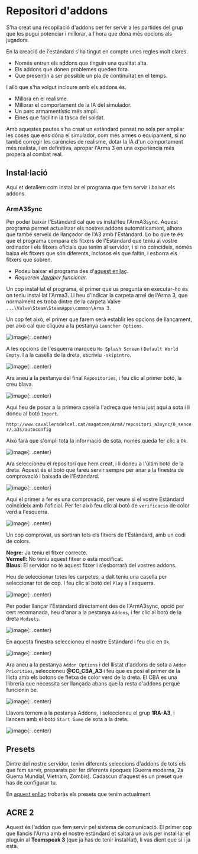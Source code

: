 # Repositori d'addons

S'ha creat una recopilació d'addons per fer servir a les partides del grup que les pugui potenciar i millorar, a l'hora que dóna més opcions als jugadors.

En la creació de l'estàndard s'ha tingut en compte unes regles molt clares.

* Només entren els addons que tinguin una qualitat alta.
* Els addons que donen problemes queden fora.
* Que presentin a ser possible un pla de continuïtat en el temps.

I allò que s'ha volgut incloure amb els addons és.

* Millora en el realisme.
* Millorar el comportament de la IA del simulador.
* Un parc armamentístic més ampli.
* Eines que facilitin la tasca del soldat.

Amb aquestes pautes s'ha creat un estàndard pensat no sols per ampliar les coses que ens dóna el simulador, com més armes o equipament, si no també corregir les carències de realisme, dotar la IA d'un comportament més realista, i en definitiva, apropar l'Arma 3 en una experiència més propera al combat real.

## Instal·lació

Aquí et detallem com instal·lar el programa que fem servir i baixar els addons.

### ArmA3Sync

Per poder baixar l'Estàndard cal que us instal·leu l'ArmA3sync. Aquest programa permet actualitzar els nostres addons automàticament, alhora que també serveix de llançador de l'A3 amb l'Estàndard. Lo bo que te és que el programa compara els fitxers de l'Estàndard que teniu al vostre ordinador i els fitxers oficials que tenim al servidor, i si no coincideix, només baixa els fitxers que són diferents, inclosos els que faltin, i esborra els fitxers que sobren.

* Podeu baixar el programa des d'[aquest enllaç](http://www.armaholic.com/page.php?id=22199).
* *Requereix [Java](http://www.java.com/en/download)per funcionar.*

Un cop instal·lat el programa, el primer que us pregunta en executar-ho és on
teniu instal·lat l'Arma3. Li heu d'indicar la carpeta arrel de l'Arma 3, que normalment es troba dintre de la carpeta Valve `...\Valve\Steam\SteamApps\common\Arma 3`.

Un cop fet això, el primer que farem serà establir les opcions de llançament, per això cal que cliqueu a la pestanya `Launcher Options`.

![image](../_imatges/arma3sync_1.jpg){: .center}

A les opcions de l'esquerra marqueu `No Splash Screen` i `Default World Empty`. I a la casella de la dreta, escriviu `-skipintro`.

![image](../_imatges/arma3sync_2.jpg){: .center}

Ara aneu a la pestanya del final `Repositories`, i feu clic al primer botó, la creu blava.

![image](../_imatges/arma3sync_3.jpg){: .center}

Aquí heu de posar a la primera casella l'adreça que teniu just aquí a sota i li doneu al botó `Import`.

`http://www.cavallersdelcel.cat/magatzem/ArmA/repositori_a3sync/0_sencer/.a3s/autoconfig`

Això farà que s'ompli tota la informació de sota, només queda fer clic a `Ok`.

![image](../_imatges/arma3sync_5.jpg){: .center}

Ara seleccioneu el repositori que hem creat, i li doneu a l'últim botó de la dreta. Aquest és el botó que fareu servir sempre per anar a la finestra de comprovació i baixada de l'Estàndard.

![image](../_imatges/arma3sync_6.jpg){: .center}

Aquí el primer a fer es una comprovació, per veure si el vostre Estàndard coincideix amb l'oficial. Per fer això feu clic al botó de `verificació` de color verd a l'esquerra.

![image](../_imatges/arma3sync_7.jpg){: .center}

Un cop comprovat, us sortiran tots els fitxers de l'Estàndard, amb un codi de colors.

**Negre:** Ja teniu el fitxer correcte.  
**Vermell:** No teniu aquest fitxer o està modificat.  
**Blaus:** El servidor no té aquest fitxer i s'esborrarà del vostres addons.

Heu de seleccionar totes les carpetes, a dalt teniu una casella per seleccionar tot de cop. I feu clic al botó del `Play` a l'esquerra.

![image](../_imatges/arma3sync_8.jpg){: .center}

Per poder llançar l'Estàndard directament des de l'ArmA3sync, opció per cert recomanada, heu d'anar a la pestanya `Addons`, i fer clic al botó de la dreta `Modsets`.

![image](../_imatges/arma3sync_9.jpg){: .center}

En aquesta finestra seleccioneu el nostre Estàndard i feu clic en `Ok`.

![image](../_imatges/arma3sync_10.jpg){: .center}

Ara aneu a la pestanya `Addon Options` i del llistat d'addons de sota a `Addon Priorities`, seleccioneu **@CC_CBA_A3** i feu que es posi el primer de la llista amb els botons de fletxa de color verd de la dreta. El CBA es una llibreria que necessita ser llançada abans que la resta d'addons perquè funcionin be.

![image](../_imatges/arma3sync_11.jpg){: .center}

Llavors tornem a la pestanya Addons, i seleccioneu el grup **1RA-A3**, i llancem amb el botó `Start Game` de sota a la dreta.

![image](../_imatges/arma3sync_12.jpg){: .center}

## Presets

Dintre del nostre servidor, tenim diferents seleccions d'addons de tots els que fem servir, preparats per fer diferents èpoques (Guerra moderna, 2a Guerra Mundial, Vietnam, Zombis). Cadascun d'aquest és un preset que has de configurar tu.

En [aquest enllaç](http://www.cavallersdelcel.cat/forums/threads/servidor-dedicat-com-accedir-hi-i-presets.5413) trobaràs els presets que tenim actualment

## ACRE 2

Aquest és l'addon que fem servir pel sistema de comunicació. El primer cop que llancis l'Arma amb el nostre estàndard et saltarà un avís per instal·lar el pluguin al **Teamspeak 3** (que ja has de tenir instal·lat), li vas dient que sí i ja està.